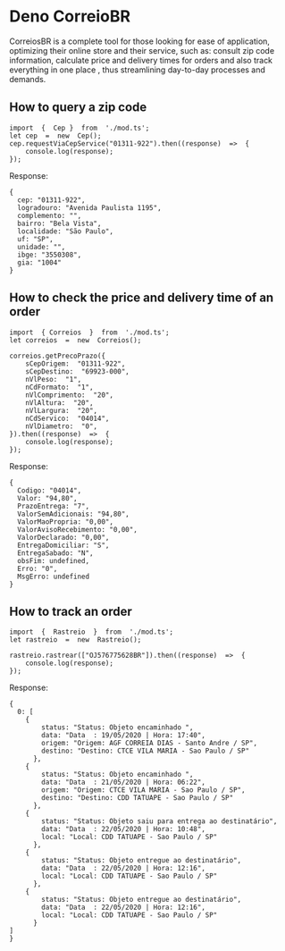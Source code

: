 # Deno CorreioBR
CorreiosBR is a complete tool for those looking for ease of application, optimizing their online store and their service, such as: consult zip code information, calculate price and delivery times for orders and also track everything in one place , thus streamlining day-to-day processes and demands.

## How to query a zip code

    import  {  Cep }  from  './mod.ts';
    let cep  =  new  Cep();
    cep.requestViaCepService("01311-922").then((response)  =>  {
    	console.log(response);
    });
Response:

    {
      cep: "01311-922",
      logradouro: "Avenida Paulista 1195",
      complemento: "",
      bairro: "Bela Vista",
      localidade: "São Paulo",
      uf: "SP",
      unidade: "",
      ibge: "3550308",
      gia: "1004"
    }

## How to check the price and delivery time of an order

    import  { Correios  }  from  './mod.ts';
    let correios  =  new  Correios();
    
    correios.getPrecoPrazo({
	    sCepOrigem:  "01311-922",
	    sCepDestino:  "69923-000",
	    nVlPeso:  "1",
	    nCdFormato:  "1",
	    nVlComprimento:  "20",
	    nVlAltura:  "20",
	    nVlLargura:  "20",
	    nCdServico:  "04014",
	    nVlDiametro:  "0",
    }).then((response)  =>  {
	    console.log(response);
    });
Response:

    {
      Codigo: "04014",
      Valor: "94,80",
      PrazoEntrega: "7",
      ValorSemAdicionais: "94,80",
      ValorMaoPropria: "0,00",
      ValorAvisoRecebimento: "0,00",
      ValorDeclarado: "0,00",
      EntregaDomiciliar: "S",
      EntregaSabado: "N",
      obsFim: undefined,
      Erro: "0",
      MsgErro: undefined
    }

## How to track an order

    import  {  Rastreio  }  from  './mod.ts';
    let rastreio  =  new  Rastreio();

    rastreio.rastrear(["OJ576775628BR"]).then((response)  =>  {
	    console.log(response);
    });
Response:

    {
      0: [
        {
            status: "Status: Objeto encaminhado ",
            data: "Data  : 19/05/2020 | Hora: 17:40",
            origem: "Origem: AGF CORREIA DIAS - Santo Andre / SP",
            destino: "Destino: CTCE VILA MARIA - Sao Paulo / SP"
          },
        {
            status: "Status: Objeto encaminhado ",
            data: "Data  : 21/05/2020 | Hora: 06:22",
            origem: "Origem: CTCE VILA MARIA - Sao Paulo / SP",
            destino: "Destino: CDD TATUAPE - Sao Paulo / SP"
          },
        {
            status: "Status: Objeto saiu para entrega ao destinatário",
            data: "Data  : 22/05/2020 | Hora: 10:48",
            local: "Local: CDD TATUAPE - Sao Paulo / SP"
          },
        {
            status: "Status: Objeto entregue ao destinatário",
            data: "Data  : 22/05/2020 | Hora: 12:16",
            local: "Local: CDD TATUAPE - Sao Paulo / SP"
          },
        {
            status: "Status: Objeto entregue ao destinatário",
            data: "Data  : 22/05/2020 | Hora: 12:16",
            local: "Local: CDD TATUAPE - Sao Paulo / SP"
          }
    ]
    }
